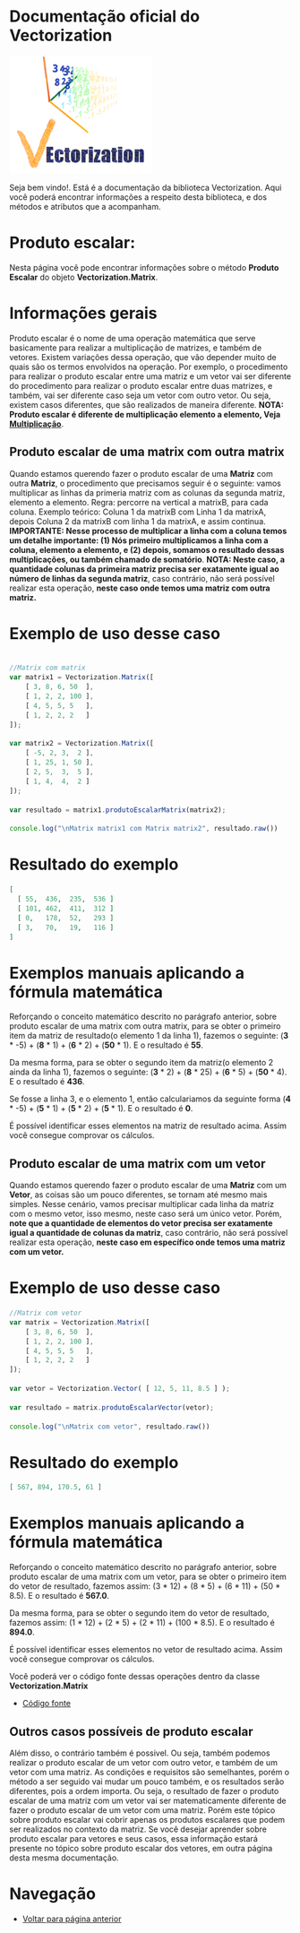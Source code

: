 # Documentação oficial do Vectorization
![Logo do projeto](https://github.com/WilliamJardim/Vectorization/blob/main/imagens/logo256x256.png)

Seja bem vindo!. Está é a documentação da biblioteca Vectorization.
Aqui você poderá encontrar informações a respeito desta biblioteca, e dos métodos e atributos que a acompanham.

# Produto escalar:
Nesta página você pode encontrar informações sobre o método **Produto Escalar** do objeto **Vectorization.Matrix**.

# Informações gerais
Produto escalar é o nome de uma operação matemática que serve basicamente para realizar a multiplicação de matrizes, e também de vetores. Existem variações dessa operação, que vão depender muito de quais são os termos envolvidos na operação. Por exemplo, o procedimento para realizar o produto escalar entre uma matriz e um vetor vai ser diferente do procedimento para realizar o produto escalar entre duas matrizes, e também, vai ser diferente caso seja um vetor com outro vetor. Ou seja, existem casos diferentes, que são realizados de maneira diferente. **NOTA: Produto escalar é diferente de multiplicação elemento a elemento, Veja [Multiplicação](../Multiplicacao/page.md)**.

## Produto escalar de uma matrix com outra matrix
Quando estamos querendo fazer o produto escalar de uma **Matriz** com outra **Matriz**, o procedimento que precisamos seguir é o seguinte: vamos multiplicar as linhas da primeria matriz com as colunas da segunda matriz, elemento a elemento. Regra: percorre na vertical a matrixB, para cada coluna. Exemplo teórico: Coluna 1 da matrixB com Linha 1 da matrixA, depois Coluna 2 da matrixB com linha 1 da matrixA, e assim continua. **IMPORTANTE: Nesse processo de multiplicar a linha com a coluna temos um detalhe importante: (1) Nós primeiro multiplicamos a linha com a coluna, elemento a elemento, e (2) depois, somamos o resultado dessas multiplicações, ou também chamado de somatório**. **NOTA: Neste caso, a quantidade colunas da primeira matriz precisa ser exatamente igual ao número de linhas da segunda matriz**, caso contrário, não será possível realizar esta operação, **neste caso onde temos uma matriz com outra matriz.**

# Exemplo de uso desse caso
```javascript

//Matrix com matrix
var matrix1 = Vectorization.Matrix([
    [ 3, 8, 6, 50  ],
    [ 1, 2, 2, 100 ],
    [ 4, 5, 5, 5   ],
    [ 1, 2, 2, 2   ]
]);

var matrix2 = Vectorization.Matrix([
    [ -5, 2, 3,  2 ],
    [ 1, 25, 1, 50 ],
    [ 2, 5,  3,  5 ],
    [ 1, 4,  4,  2 ]
]);

var resultado = matrix1.produtoEscalarMatrix(matrix2);

console.log("\nMatrix matrix1 com Matrix matrix2", resultado.raw())
```

# Resultado do exemplo
```json
[ 
  [ 55,  436,  235,  536 ]
  [ 101, 462,  411,  312 ]
  [ 0,   178,  52,   293 ]
  [ 3,   70,   19,   116 ] 
]
```

# Exemplos manuais aplicando a fórmula matemática
Reforçando o conceito matemático descrito no parágrafo anterior, sobre produto escalar de uma matrix com outra matrix, para se obter o primeiro item da matriz de resultado(o elemento 1 da linha 1), fazemos o seguinte: (**3** * -5) + (**8** * 1) + (**6** * 2) + (**50** * 1). E o resultado é **55**.

Da mesma forma, para se obter o segundo item da matriz(o elemento 2 ainda da linha 1), fazemos o seguinte: (**3** * 2) + (**8** * 25) + (**6** * 5) + (**50** * 4). E o resultado é **436**.

Se fosse a linha 3, e o elemento 1, então calculariamos da seguinte forma (**4** * -5) + (**5** * 1) + (**5** * 2) + (**5** * 1). E o resultado é **0**.

É possível identificar esses elementos na matriz de resultado acima. Assim você consegue comprovar os cálculos.


## Produto escalar de uma matrix com um vetor
Quando estamos querendo fazer o produto escalar de uma **Matriz** com um **Vetor**, as coisas são um pouco diferentes, se tornam até mesmo mais simples. Nesse cenário, vamos precisar multiplicar cada linha da matriz com o mesmo vetor, isso mesmo, neste caso será um único vetor. Porém, **note que a quantidade de elementos do vetor precisa ser exatamente igual a quantidade de colunas da matriz**, caso contrário, não será possível realizar esta operação, **neste caso em específico onde temos uma matriz com um vetor.**

# Exemplo de uso desse caso
```javascript
//Matrix com vetor
var matrix = Vectorization.Matrix([
    [ 3, 8, 6, 50  ],
    [ 1, 2, 2, 100 ],
    [ 4, 5, 5, 5   ],
    [ 1, 2, 2, 2   ]
]);

var vetor = Vectorization.Vector( [ 12, 5, 11, 8.5 ] );

var resultado = matrix.produtoEscalarVector(vetor);

console.log("\nMatrix com vetor", resultado.raw())
```

# Resultado do exemplo
```json
[ 567, 894, 170.5, 61 ]
```

# Exemplos manuais aplicando a fórmula matemática
Reforçando o conceito matemático descrito no parágrafo anterior, sobre produto escalar de uma matrix com um vetor, para se obter o primeiro item do vetor de resultado, fazemos assim: (3 * 12) + (8 * 5) + (6 * 11) + (50 * 8.5). E o resultado é **567.0**.

Da mesma forma, para se obter o segundo item do vetor de resultado, fazemos assim: (1 * 12) + (2 * 5) + (2 * 11) + (100 * 8.5). E o resultado é **894.0**.

É possível identificar esses elementos no vetor de resultado acima. Assim você consegue comprovar os cálculos.


Você poderá ver o código fonte dessas operações dentro da classe **Vectorization.Matrix**
* [Código fonte](https://github.com/WilliamJardim/Vectorization/blob/main/src/Matrix.js)

## Outros casos possíveis de produto escalar 
Além disso, o contrário também é possivel. Ou seja, também podemos realizar o produto escalar de um vetor com outro vetor, e também de um vetor com uma matriz. As condições e requisitos são semelhantes, porém o método a ser seguido vai mudar um pouco também, e os resultados serão diferentes, pois a ordem importa. Ou seja, o resultado de fazer o produto escalar de uma matriz com um vetor vai ser matematicamente diferente de fazer o produto escalar de um vetor com uma matriz. Porém este tópico sobre produto escalar vai cobrir apenas os produtos escalares que podem ser realizados no contexto da matriz. Se você desejar aprender sobre produto escalar para vetores e seus casos, essa informação estará presente no tópico sobre produto escalar dos vetores, em outra página desta mesma documentação.

# Navegação
* [Voltar para página anterior](../page.md)
